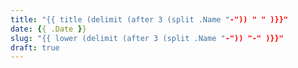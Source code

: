 ```yaml
---
title: "{{ title (delimit (after 3 (split .Name "-")) " " )}}"
date: {{ .Date }}
slug: "{{ lower (delimit (after 3 (split .Name "-")) "-" )}}"
draft: true
---
```

